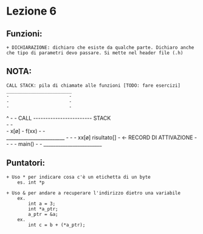 # Lezione 6
## Funzioni:

    + DICHIARAZIONE: dichiaro che esiste da qualche parte. Dichiaro anche che tipo di parametri devo passare. Si mette nel header file (.h)

## NOTA:
    CALL STACK: pila di chiamate alle funzioni [TODO: fare esercizi]
    ________________________
    -                      -
    -                      -
    -                      -
^   -                      -        CALL 
    ------------------------        STACK   
    -                      -   
    -  x[ø]                -    f(xx)
    -                      -    
    ________________________
    -                      -
    -  xx[ø]  risultato[]  -   <- RECORD DI ATTIVAZIONE
    -                      -
    -                      -    main()
    -                      -
    ________________________
    
## Puntatori:
    + Uso * per indicare cosa c'è un etichetta di un byte
        es. int *p 
    
    + Uso & per andare a recuperare l'indirizzo dietro una variabile
        ex. 
            int a = 3;
            int *a_ptr;
            a_ptr = &a;
        ex.
            int c = b + (*a_ptr);
            
            